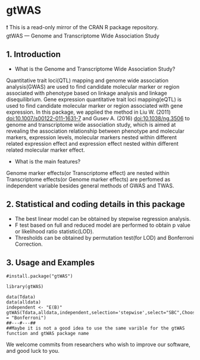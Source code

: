 # gtWAS
:exclamation: This is a read-only mirror of the CRAN R package repository.  gtWAS — Genome and Transcriptome Wide Association Study
## 1. Introduction

* What is the Genome and Transcriptome Wide Association Study?

Quantitative trait loci(QTL) mapping and genome wide association analysis(GWAS) are used to find candidate molecular marker or region associated with phenotype based on linkage analysis and linkage disequilibrium. Gene expression quantitative trait loci mapping(eQTL) is used to find candidate molecular marker or region associated with gene expression. 
In this package, we applied the method in Liu W. (2011) <doi:10.1007/s00122-011-1631-7> and Gusev A. (2016) <doi:10.1038/ng.3506> to genome and transcriptome wide association study, which is aimed at revealing the association relationship between phenotype and molecular markers, expression levels, molecular markers nested within different related expression effect and expression effect nested within different related molecular marker effect. 

* What is the main features?

Genome marker effects(or Transcriptome effect) are nested within Transcriptome effects(or Genome marker effects) are perfomed as independent variable besides general methods of GWAS and TWAS. 

## 2. Statistical and coding details in this package

* The best linear model can be obtained by stepwise regression analysis. 
* F test based on full and reduced model are performed to obtain p value or likelihood ratio statistic(LOD). 
* Thresholds can be obtained by permutation test(for LOD) and Bonferroni Correction.

## 3. Usage and Examples
	#install.package("gtWAS")
	
	library(gtWAS)
	
	data(Tdata)
	data(alldata)
	independent <- "E(B)"
	gtWAS(Tdata,alldata,independent,selection='stepwise',select="SBC",Choose="SBC",vecThr=c(0.05,0.05,0.05),correct = "Bonferroni")
	##---#---##
    ##Maybe it is not a good idea to use the same varible for the gtWAS function and gtWAS package name
	
We welcome commits from researchers who wish to improve our software, and good luck to you.
